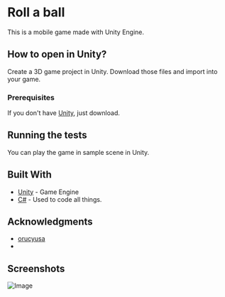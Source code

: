 # Roll a ball

This is a mobile game made with Unity Engine.

## How to open in Unity?

Create a 3D game project in Unity. Download those files and import into your game.

### Prerequisites

If you don't have [Unity](https://unity3d.com/get-unity/download), just download. 

## Running the tests

You can play the game in sample scene in Unity.

## Built With

* [Unity](https://unity.com/) - Game Engine
* [C#]() - Used to code all things.

## Acknowledgments

* [orucyusa](https://github.com/orucyusa)
* 

## Screenshots

![Image](https://orucyusa.github.io//Roll-a-ball/blob/main/Rollaball.png)
